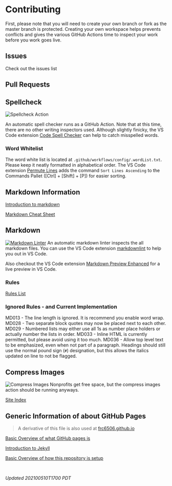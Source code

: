 # Contributing

First, please note that you will need to create your own branch or fork as the master branch is protected.  Creating your own workspace helps prevents conflicts and gives the various GitHub Actions time to inspect your work before you work goes live.

## Issues

Check out the issues list

## Pull Requests

## Spellcheck

![Spellcheck Action](https://github.com/frc6506/docs/workflows/Spellcheck%20Action/badge.svg)

An automatic spell checker runs as a GitHub Action.  Note that at this time, there are no other writing inspectors used.  Although slightly finicky, the VS Code extension [Code Spell Checker](https://marketplace.visualstudio.com/items?itemName=streetsidesoftware.code-spell-checker) can help to catch misspelled words.

### Word Whitelist

The word white list is located at `.github/workflows/config/.wordList.txt`.  Please keep it neatly formatted in alphabetical order.  The VS Code extension [Permute Lines](https://marketplace.visualstudio.com/items?itemName=earshinov.permute-lines) adds the command `Sort Lines Ascending` to the Commands Pallet ([Ctrl] + [Shift] + [P]) for easier sorting.

## Markdown Information

[Introduction to markdown](https://www.markdownguide.org/getting-started/)

[Markdown Cheat Sheet](https://www.markdownguide.org/cheat-sheet/)

## Markdown

[![Markdown Linter](https://github.com/frc6506/docs/actions/workflows/markdownwonLinter.yml/badge.svg)](https://github.com/frc6506/docs/actions/workflows/markdownwonLinter.yml)
An automatic markdown linter inspects the all markdown files.  You can use the VS Code extension [markdownlint](https://marketplace.visualstudio.com/items?itemName=DavidAnson.vscode-markdownlint) to help you out in VS Code.

Also checkout the VS Code extension [Markdown Preview Enhanced](https://marketplace.visualstudio.com/items?itemName=shd101wyy.markdown-preview-enhanced) for a live preview in VS Code.

### Rules

[Rules List](https://github.com/DavidAnson/markdownlint/blob/main/doc/Rules.md})

### Ignored Rules - and Current Implementation

MD013 - The line length is ignored.  It is recommend you enable word wrap.
MD028 - Two separate block quotes may now be placed next to each other.
MD029 - Numbered lists may either use all 1s as number place holders or actually number the lists in order.
MD033 - Inline HTML is currently permitted, but please avoid using it too much.
MD036 - Allow top level text to be emphasized, even when not part of a paragraph.  Headings should still use the normal pound sign (`#`) designation, but this allows the italics updated on line to not be flagged.

## Compress Images

![Compress Images](https://github.com/frc6506/docs/workflows/Compress%20Images/badge.svg)
Nonprofits get free space, but the compress images action should be running anyways.

[Site Index](https://frc6506.github.io/docs/index)

## Generic Information of about GitHub Pages

> A derivative of this  file is also used at [frc6506.github.io](https://github.com/frc6506/frc6506.github.io/blob/main/CONTRIBUTING.md)

[Basic Overview of what GitHub pages is](https://pages.github.com/)

[Introduction to Jekyll](https://help.github.com/en/github/working-with-github-pages/setting-up-a-github-pages-site-with-jekyll)

[Basic Overview of how this repository is setup](https://nicolas-van.github.io/easy-markdown-to-github-pages/)

<br>

_Updated 202100510T1700 PDT_
